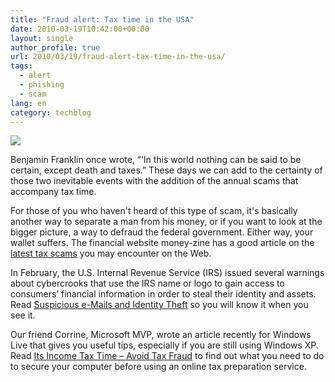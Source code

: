 ```yaml
---
title: "Fraud alert: Tax time in the USA"
date: 2010-03-19T10:42:00+00:00
layout: single
author_profile: true
url: 2010/03/19/fraud-alert-tax-time-in-the-usa/
tags:
  - alert
  - phishing
  - scam
lang: en
category: techblog
---
```

[![](http://3.bp.blogspot.com/_vaUVXcmC3OI/S6NNTPCtOEI/AAAAAAAABTY/wbB4FfNoJis/s1600/tax-fraud.png)](http://3.bp.blogspot.com/_vaUVXcmC3OI/S6NNTPCtOEI/AAAAAAAABTY/wbB4FfNoJis/s1600-h/tax-fraud.png)

Benjamin Franklin once wrote, “&#8216;In this world nothing can be said to be certain, except death and taxes.” These days we can add to the certainty of those two inevitable events with the addition of the annual scams that accompany tax time.

For those of you who haven't heard of this type of scam, it's basically another way to separate a man from his money, or if you want to look at the bigger picture, a way to defraud the federal government. Either way, your wallet suffers. The financial website money-zine has a good article on the [latest tax scams](http://www.money-zine.com/Financial-Planning/Tax-Shelter/How-to-Avoid-Tax-Scams/) you may encounter on the Web.

In February, the U.S. Internal Revenue Service (IRS) issued several warnings about cybercrooks that use the IRS name or logo to gain access to consumers’ financial information in order to steal their identity and assets. Read [Suspicious e-Mails and Identity Theft](http://www.irs.gov/newsroom/article/0,,id=155682,00.html) so you will know it when you see it.

Our friend Corrine, Microsoft MVP, wrote an article recently for Windows Live that gives you useful tips, especially if you are still using Windows XP. Read [Its Income Tax Time – Avoid Tax Fraud](http://windowslive.com/Connect/Post/fe69f9e9-9a98-4da7-bd67-be3356160a56) to find out what you need to do to secure your computer before using an online tax preparation service.
